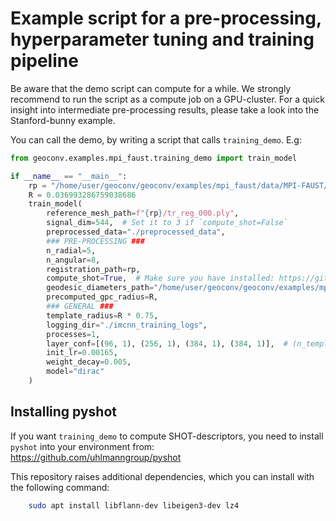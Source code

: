 # Example script for a pre-processing, hyperparameter tuning and training pipeline

Be aware that the demo script can compute for a while. We strongly recommend to run the script as a compute job
on a GPU-cluster. For a quick insight into intermediate pre-processing results, please take a look into the
Stanford-bunny example.

You can call the demo, by writing a script that calls `training_demo`. E.g:

```python
from geoconv.examples.mpi_faust.training_demo import train_model

if __name__ == "__main__":
    rp = "/home/user/geoconv/geoconv/examples/mpi_faust/data/MPI-FAUST/training/registrations"
    R = 0.036993286759038686
    train_model(
        reference_mesh_path=f"{rp}/tr_reg_000.ply",
        signal_dim=544,  # Set it to 3 if `compute_shot=False`
        preprocessed_data="./preprocessed_data",
        ### PRE-PROCESSING ###
        n_radial=5,
        n_angular=8,
        registration_path=rp,
        compute_shot=True,  # Make sure you have installed: https://github.com/uhlmanngroup/pyshot (do not use `pip install pyshot`!)
        geodesic_diameters_path="/home/user/geoconv/geoconv/examples/mpi_faust/geodesic_diameters.npy",
        precomputed_gpc_radius=R,
        ### GENERAL ###
        template_radius=R * 0.75,
        logging_dir="./imcnn_training_logs",
        processes=1,
        layer_conf=[(96, 1), (256, 1), (384, 1), (384, 1)],  # (n_templates, rotation_delta) for each layer
        init_lr=0.00165,
        weight_decay=0.005,
        model="dirac"
    )

```

## Installing pyshot

If you want `training_demo` to compute SHOT-descriptors, you need to install `pyshot` into your environment from:
https://github.com/uhlmanngroup/pyshot

This repository raises additional dependencies, which you can install with the following command:
```bash
    sudo apt install libflann-dev libeigen3-dev lz4
```